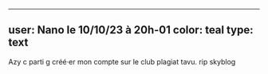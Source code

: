 ----
user: Nano le 10/10/23 à 20h-01
color: teal
type: text
----

Azy c parti g créé·er mon compte sur le club plagiat tavu. rip skyblog
